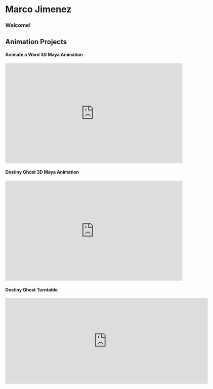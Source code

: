 # Marco Jimenez

### Welcome! 

## Animation Projects

#### Animate a Word 3D Maya Animation
<iframe width="560" height="315" src="https://www.youtube-nocookie.com/embed/ekKv_OMCffQ" frameborder="0" allow="accelerometer; autoplay; clipboard-write; encrypted-media; gyroscope; picture-in-picture" allowfullscreen></iframe>


#### Destiny Ghost 3D Maya Animation
<iframe width="560" height="315" src="https://www.youtube-nocookie.com/embed/JNm86XT5I3g" frameborder="0" allow="accelerometer; autoplay; clipboard-write; encrypted-media; gyroscope; picture-in-picture" allowfullscreen></iframe>


#### Destiny Ghost Turntable
<iframe src="https://player.vimeo.com/video/379395636" width="640" height="270" frameborder="0" allow="autoplay; fullscreen" allowfullscreen></iframe>

